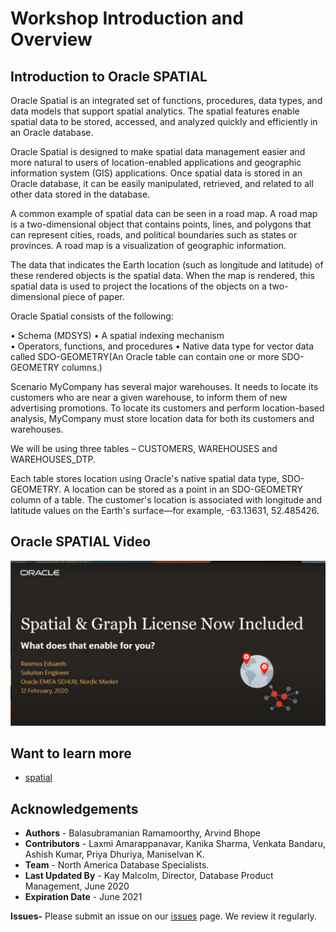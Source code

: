 # Workshop Introduction and Overview

## Introduction to Oracle SPATIAL 

Oracle Spatial is an integrated set of functions, procedures, data types, and data models that support spatial analytics. The spatial features enable spatial data to be stored, accessed, and analyzed quickly and efficiently in an Oracle database.

Oracle Spatial is designed to make spatial data management easier and more natural to users of location-enabled applications and geographic information system (GIS) applications. Once spatial data is stored in an Oracle database, it can be easily manipulated, retrieved, and related to all other data stored in the database.

A common example of spatial data can be seen in a road map. A road map is a two-dimensional object that contains points, lines, and polygons that can represent cities, roads, and political boundaries such as states or provinces. A road map is a visualization of geographic information. 

The data that indicates the Earth location (such as longitude and latitude) of these rendered objects is the spatial data. When the map is rendered, this spatial data is used to project the locations of the objects on a two-dimensional piece of paper.

Oracle Spatial consists of the following: 

•	Schema (MDSYS)
•	A spatial indexing mechanism  	
•	Operators, functions, and procedures
•	Native data type for vector data called SDO-GEOMETRY(An Oracle table can contain one or more SDO-GEOMETRY columns.)


Scenario
MyCompany has several major warehouses. It needs to locate its customers who are near a given warehouse, to inform them of new advertising promotions. To locate its customers and perform location-based analysis, MyCompany must store location data for both its customers and warehouses.

We will be using three tables – CUSTOMERS, WAREHOUSES and WAREHOUSES_DTP.

Each table stores location using Oracle's native spatial data type, SDO-GEOMETRY. A location can be stored as a point in an SDO-GEOMETRY column of a table. The customer's location is associated with longitude and latitude values on the Earth's surface—for example, -63.13631, 52.485426.


## Oracle SPATIAL Video
  
  [![Spatial Datatype for Oracle Converged Database](./images/spatial-Images_intro.PNG " ")](https://www.youtube.com/watch?v=Q2jm93Rm95g)
  

## Want to learn more
- [spatial](https://docs.oracle.com/en/database/oracle/oracle-database/19/spatl/index.html)

## Acknowledgements

- **Authors** - Balasubramanian Ramamoorthy, Arvind Bhope
- **Contributors** - Laxmi Amarappanavar, Kanika Sharma, Venkata Bandaru, Ashish Kumar, Priya Dhuriya, Maniselvan K.
- **Team** - North America Database Specialists.
- **Last Updated By** - Kay Malcolm, Director, Database Product Management, June 2020
- **Expiration Date** - June 2021   

**Issues-**
Please submit an issue on our [issues](https://github.com/oracle/learning-library/issues) page. We review it regularly.
      



